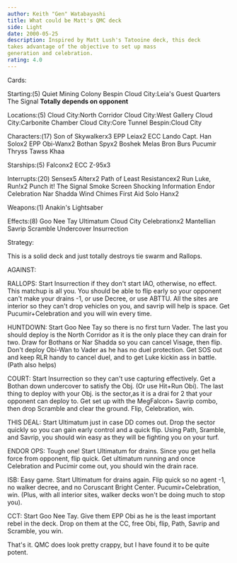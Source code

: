 ```yaml
---
author: Keith "Gen" Watabayashi
title: What could be Matt's QMC deck
side: Light
date: 2000-05-25
description: Inspired by Matt Lush's Tatooine deck, this deck
takes advantage of the objective to set up mass
generation and celebration.
rating: 4.0
---
```

Cards: 

Starting:(5)
Quiet Mining Colony
Bespin
Cloud City:Leia's Guest Quarters
The Signal
**Totally depends on opponent**

Locations:(5)
Cloud City:North Corridor
Cloud City:West Gallery
Cloud City:Carbonite Chamber
Cloud City:Core Tunnel
Bespin:Cloud City

Characters:(17)
Son of Skywalkerx3
EPP Leiax2
ECC Lando
Capt. Han Solox2
EPP Obi-Wanx2
Bothan Spyx2
Boshek
Melas
Bron Burs
Pucumir Thryss
Tawss Khaa

Starships:(5)
Falconx2
ECC Z-95x3

Interrupts:(20)
Sensex5
Alterx2
Path of Least Resistancex2
Run Luke, Run!x2
Punch it!
The Signal
Smoke Screen
Shocking Information
Endor Celebration
Nar Shadda Wind Chimes
First Aid
Solo Hanx2

Weapons:(1)
Anakin's Lightsaber

Effects:(8)
Goo Nee Tay
Ultimatum
Cloud City Celebrationx2
Mantellian Savrip
Scramble
Undercover
Insurrection



Strategy: 

This is a solid deck and just totally destroys tie swarm and Rallops.

AGAINST:

RALLOPS: Start Insurrection if they don't start IAO, otherwise, no effect. This matchup is all you. You should be able to flip early so
your opponent can't make your drains -1, or use Decree, or use ABTTU. All the sites are interior so they can't drop vehicles on you, and
savrip will help is space. Get Pucumir+Celebration and you will win every time.

HUNTDOWN: Start Goo Nee Tay so there is no first turn Vader. The last you should deploy is the North Corridor as it is the only place
they can drain for two. Draw for Bothans or Nar Shadda so you can cancel Visage, then flip. Don't deploy Obi-Wan to Vader as he has
no duel protection. Get SOS out and keep RLR handy to cancel duel, and to get Luke kickin ass in battle. (Path also helps)

COURT: Start Insurrection so they can't use capturing effectively. Get a Bothan down undercover to satisfy the Obj. (Or use Hit+Run Obi).
The last thing to deploy with your Obj. is the sector,as it is a drai for 2 that your opponent can deploy to. Get set up with the MegFalcon+
Savrip combo, then drop Scramble and clear the ground. Flip, Celebration, win.

THIS DEAL: Start Ultimatum just in case DD comes out. Drop the sector quickly so you can gain early control and a quick flip. Using Path, Sramble,
and Savrip, you should win easy as they will be fighting you on your turf.

ENDOR OPS: Tough one! Start Ultimatum for drains. Since you get hella force from opponent, flip quick. Get ultimatum running and once Celebration
and Pucimir come out, you should win the drain race.

ISB: Easy game. Start Ultimatum for drains again. Flip quick so no agent -1, no walker decree, and no Coruscant Bright Center. Pucumir+Celebration,
win. (Plus, with all interior sites, walker decks won't be doing much to stop you).

CCT: Start Goo Nee Tay. Give them EPP Obi as he is the least important rebel in the deck. Drop on them at the CC, free Obi, flip, Path, Savrip and
Scramble, you win.

That's it. QMC does look pretty crappy, but I have found it to be quite potent.
